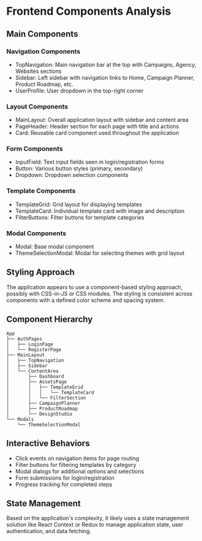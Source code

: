 # Frontend Components Analysis

## Main Components

### Navigation Components
- TopNavigation: Main navigation bar at the top with Campaigns, Agency, Websites sections
- Sidebar: Left sidebar with navigation links to Home, Campaign Planner, Product Roadmap, etc.
- UserProfile: User dropdown in the top-right corner

### Layout Components
- MainLayout: Overall application layout with sidebar and content area
- PageHeader: Header section for each page with title and actions
- Card: Reusable card component used throughout the application

### Form Components
- InputField: Text input fields seen in login/registration forms
- Button: Various button styles (primary, secondary)
- Dropdown: Dropdown selection components

### Template Components
- TemplateGrid: Grid layout for displaying templates
- TemplateCard: Individual template card with image and description
- FilterButtons: Filter buttons for template categories

### Modal Components
- Modal: Base modal component
- ThemeSelectionModal: Modal for selecting themes with grid layout

## Styling Approach
The application appears to use a component-based styling approach, possibly with CSS-in-JS or CSS modules. The styling is consistent across components with a defined color scheme and spacing system.

## Component Hierarchy
```
App
├── AuthPages
│   ├── LoginPage
│   └── RegisterPage
├── MainLayout
│   ├── TopNavigation
│   ├── Sidebar
│   └── ContentArea
│       ├── Dashboard
│       ├── AssetsPage
│       │   ├── TemplateGrid
│       │   │   └── TemplateCard
│       │   └── FilterSection
│       ├── CampaignPlanner
│       ├── ProductRoadmap
│       └── DesignStudio
└── Modals
    └── ThemeSelectionModal
```

## Interactive Behaviors
- Click events on navigation items for page routing
- Filter buttons for filtering templates by category
- Modal dialogs for additional options and selections
- Form submissions for login/registration
- Progress tracking for completed steps

## State Management
Based on the application's complexity, it likely uses a state management solution like React Context or Redux to manage application state, user authentication, and data fetching.
